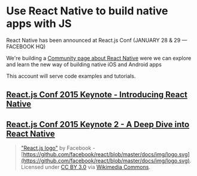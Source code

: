 # Use React Native to build native apps with JS

React Native has been announced at React.js Conf (JANUARY 28 & 29 — FACEBOOK HQ) 

We're building a [Community page about React Native](http://www.reactnative.com/) were we can explore and learn the new way of building
native iOS and Android apps

This account will serve code examples and tutorials.

## [React.js Conf 2015 Keynote - Introducing React Native](https://www.youtube.com/watch?v=KVZ-P-ZI6W4)
## [React.js Conf 2015 Keynote 2 - A Deep Dive into React Native](https://www.youtube.com/watch?v=7rDsRXj9-cU)

> ["React.js logo"](http://commons.wikimedia.org/wiki/File:React.js_logo.svg#mediaviewer/File:React.js_logo.svg) by Facebook - [https://github.com/facebook/react/blob/master/docs/img/logo.svg](https://github.com/facebook/react/blob/master/docs/img/logo.svg). Licensed under [CC BY 3.0](http://creativecommons.org/licenses/by/3.0/) via [Wikimedia Commons](http://commons.wikimedia.org/wiki/).
